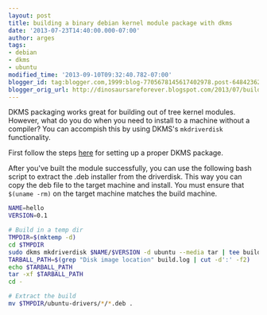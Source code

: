 ```yaml
---
layout: post
title: building a binary debian kernel module package with dkms
date: '2013-07-23T14:40:00.000-07:00'
author: arges
tags:
- debian
- dkms
- ubuntu
modified_time: '2013-09-10T09:32:40.782-07:00'
blogger_id: tag:blogger.com,1999:blog-7705678145617402978.post-6484236259965645454
blogger_orig_url: http://dinosaursareforever.blogspot.com/2013/07/building-binary-debian-kernel-module.html
---
```


DKMS packaging works great for building out of tree kernel modules. However,
what do you do when you need to install to a machine without a compiler? You
can accompish this by using DKMS's ```mkdriverdisk``` functionality.

First follow the steps [here][1] for setting up a proper DKMS package.

After you've built the module successfully, you can use the following bash
script to extract the .deb installer from the driverdisk. This way you can copy
the deb file to the target machine and install. You must ensure that ```$(uname -rm)```
on the target machine matches the build machine.

```bash
NAME=hello
VERSION=0.1

# Build in a temp dir
TMPDIR=$(mktemp -d)
cd $TMPDIR
sudo dkms mkdriverdisk $NAME/$VERSION -d ubuntu --media tar | tee build.log
TARBALL_PATH=$(grep "Disk image location" build.log | cut -d':' -f2)
echo $TARBALL_PATH
tar -xf $TARBALL_PATH
cd -

# Extract the build
mv $TMPDIR/ubuntu-drivers/*/*.deb .
```

[1]: https://wiki.ubuntu.com/Kernel/Dev/DKMSPackaging

